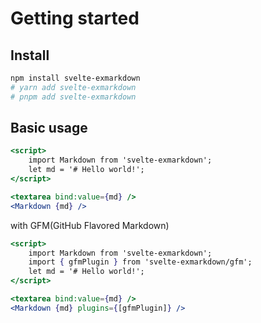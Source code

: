 # Getting started

## Install

```sh
npm install svelte-exmarkdown
# yarn add svelte-exmarkdown
# pnpm add svelte-exmarkdown
```

## Basic usage

```jsx
<script>
	import Markdown from 'svelte-exmarkdown';
	let md = '# Hello world!';
</script>

<textarea bind:value={md} />
<Markdown {md} />
```

with GFM(GitHub Flavored Markdown)

```jsx
<script>
	import Markdown from 'svelte-exmarkdown';
	import { gfmPlugin } from 'svelte-exmarkdown/gfm';
	let md = '# Hello world!';
</script>

<textarea bind:value={md} />
<Markdown {md} plugins={[gfmPlugin]} />
```
